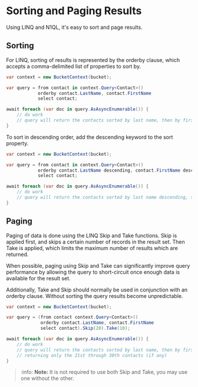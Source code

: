 # Sorting and Paging Results

Using LINQ and N1QL, it's easy to sort and page results.

## Sorting

For LINQ, sorting of results is represented by the orderby clause, which accepts a comma-delimited list of properties to sort by.

```cs
var context = new BucketContext(bucket);

var query = from contact in context.Query<Contact>()
            orderby contact.LastName, contact.FirstName
            select contact;

await foreach (var doc in query.AsAsyncEnumerable()) {
    // do work
    // query will return the contacts sorted by last name, then by first name
}
```

To sort in descending order, add the descending keyword to the sort property.

```cs
var context = new BucketContext(bucket);

var query = from contact in context.Query<Contact>()
            orderby contact.LastName descending, contact.FirstName descending
            select contact;

await foreach (var doc in query.AsAsyncEnumerable()) {
    // do work
    // query will return the contacts sorted by last name descending, then by first name descending
}
```

## Paging

Paging of data is done using the LINQ Skip and Take functions. Skip is applied first, and skips a certain number of records in the result set. Then Take is applied, which limits the maximum number of results which are returned.

When possible, paging using Skip and Take can significantly improve query performance by allowing the query to short-circuit once enough data is available for the result set.

Additionally, Take and Skip should normally be used in conjunction with an orderby clause.  Without sorting the query results become unpredictable.

```cs
var context = new BucketContext(bucket);

var query = (from contact context.Query<Contact>()
             orderby contact.LastName, contact.FirstName
             select contact).Skip(20).Take(10);

await foreach (var doc in query.AsAsyncEnumerable()) {
    // do work
    // query will return the contacts sorted by last name, then by first name
    // returning only the 21st through 30th contacts (if any)
}
```

> :info: **Note:** It is not required to use both Skip and Take, you may use one without the other.
